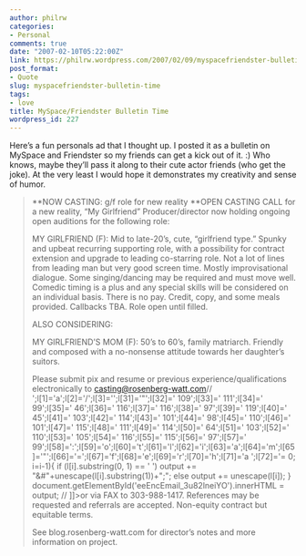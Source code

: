 ```yaml
---
author: philrw
categories:
- Personal
comments: true
date: "2007-02-10T05:22:00Z"
link: https://philrw.wordpress.com/2007/02/09/myspacefriendster-bulletin-time/
post_format:
- Quote
slug: myspacefriendster-bulletin-time
tags:
- love
title: MySpace/Friendster Bulletin Time
wordpress_id: 227
---
```


Here’s a fun personals ad that I thought up. I posted it as a bulletin on MySpace and Friendster so my friends can get a kick out of it. :) Who knows, maybe they’ll pass it along to their cute actor friends (who get the joke). At the very least I would hope it demonstrates my creativity and sense of humor.


<blockquote>**NOW CASTING: g/f role for new reality
**OPEN CASTING CALL for a new reality, “My Girlfriend” Producer/director now holding ongoing open auditions for the following role:

MY GIRLFRIEND (F): Mid to late-20’s, cute, “girlfriend type.” Spunky and upbeat recurring supporting role, with a possibility for contract extension and upgrade to leading co-starring role. Not a lot of lines from leading man but very good screen time. Mostly improvisational dialogue. Some singing/dancing may be required and must move well. Comedic timing is a plus and any special skills will be considered on an individual basis. There is no pay. Credit, copy, and some meals provided. Callbacks TBA. Role open until filled.

ALSO CONSIDERING:

MY GIRLFRIEND’S MOM (F): 50’s to 60’s, family matriarch. Friendly and composed with a no-nonsense attitude towards her daughter’s suitors.

Please submit pix and resume or previous experience/qualifications electronically to [casting@rosenberg-watt.com](mailto:casting@rosenberg-watt.com)// ';l[1]='a';l[2]='/';l[3]='';l[31]='"';l[32]=' 109';l[33]=' 111';l[34]=' 99';l[35]=' 46';l[36]=' 116';l[37]=' 116';l[38]=' 97';l[39]=' 119';l[40]=' 45';l[41]=' 103';l[42]=' 114';l[43]=' 101';l[44]=' 98';l[45]=' 110';l[46]=' 101';l[47]=' 115';l[48]=' 111';l[49]=' 114';l[50]=' 64';l[51]=' 103';l[52]=' 110';l[53]=' 105';l[54]=' 116';l[55]=' 115';l[56]=' 97';l[57]=' 99';l[58]=':';l[59]='o';l[60]='t';l[61]='l';l[62]='i';l[63]='a';l[64]='m';l[65]='"';l[66]='=';l[67]='f';l[68]='e';l[69]='r';l[70]='h';l[71]='a ';l[72]='= 0; i=i-1){
if (l[i].substring(0, 1) == ' ') output += "&#"+unescape(l[i].substring(1))+";";
else output += unescape(l[i]);
}
document.getElementById('eeEncEmail_3u82lneiYO').innerHTML = output;
// ]]>or via FAX to 303-988-1417. References may be requested and referrals are accepted. Non-equity contract but equitable terms.

See blog.rosenberg-watt.com for director’s notes and more information on project.</blockquote>
